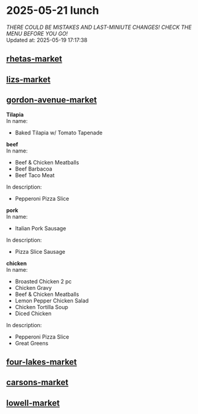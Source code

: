 # 2025-05-21 lunch  
*THERE COULD BE MISTAKES AND LAST-MINIUTE CHANGES! CHECK THE MENU BEFORE YOU GO!*  
Updated at: 2025-05-19 17:17:38  
## [rhetas-market](https://wisc-housingdining.nutrislice.com/menu/rhetas-market/lunch/2025-05-21)  
## [lizs-market](https://wisc-housingdining.nutrislice.com/menu/lizs-market/lunch/2025-05-21)  
## [gordon-avenue-market](https://wisc-housingdining.nutrislice.com/menu/gordon-avenue-market/lunch/2025-05-21)  
**Tilapia**  
In name:   
 - Baked Tilapia w/ Tomato Tapenade  
  
**beef**  
In name:   
 - Beef & Chicken Meatballs  
 - Beef Barbacoa  
 - Beef Taco Meat  
  
In description:   
 - Pepperoni Pizza Slice  
  
**pork**  
In name:   
 - Italian Pork Sausage  
  
In description:   
 - Pizza Slice Sausage  
  
**chicken**  
In name:   
 - Broasted Chicken 2 pc  
 - Chicken Gravy  
 - Beef & Chicken Meatballs  
 - Lemon Pepper Chicken Salad  
 - Chicken Tortilla Soup  
 - Diced Chicken  
  
In description:   
 - Pepperoni Pizza Slice  
 - Great Greens  
  
## [four-lakes-market](https://wisc-housingdining.nutrislice.com/menu/four-lakes-market/lunch/2025-05-21)  
## [carsons-market](https://wisc-housingdining.nutrislice.com/menu/carsons-market/lunch/2025-05-21)  
## [lowell-market](https://wisc-housingdining.nutrislice.com/menu/lowell-market/lunch/2025-05-21)  
  

